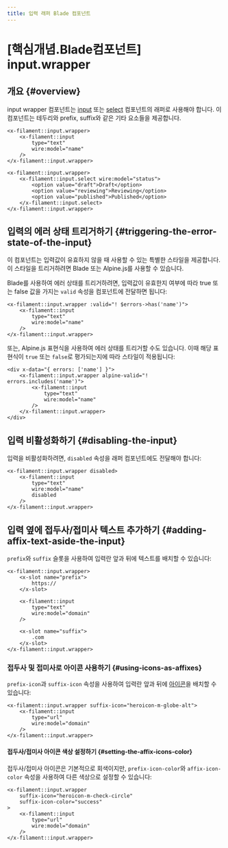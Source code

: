 ```yaml
---
title: 입력 래퍼 Blade 컴포넌트
---
```

# [핵심개념.Blade컴포넌트] input.wrapper
## 개요 {#overview}

input wrapper 컴포넌트는 [input](input) 또는 [select](select) 컴포넌트의 래퍼로 사용해야 합니다. 이 컴포넌트는 테두리와 prefix, suffix와 같은 기타 요소들을 제공합니다.

```blade
<x-filament::input.wrapper>
    <x-filament::input
        type="text"
        wire:model="name"
    />
</x-filament::input.wrapper>

<x-filament::input.wrapper>
    <x-filament::input.select wire:model="status">
        <option value="draft">Draft</option>
        <option value="reviewing">Reviewing</option>
        <option value="published">Published</option>
    </x-filament::input.select>
</x-filament::input.wrapper>
```

## 입력의 에러 상태 트리거하기 {#triggering-the-error-state-of-the-input}

이 컴포넌트는 입력값이 유효하지 않을 때 사용할 수 있는 특별한 스타일을 제공합니다. 이 스타일을 트리거하려면 Blade 또는 Alpine.js를 사용할 수 있습니다.

Blade를 사용하여 에러 상태를 트리거하려면, 입력값이 유효한지 여부에 따라 true 또는 false 값을 가지는 `valid` 속성을 컴포넌트에 전달하면 됩니다:

```blade
<x-filament::input.wrapper :valid="! $errors->has('name')">
    <x-filament::input
        type="text"
        wire:model="name"
    />
</x-filament::input.wrapper>
```

또는, Alpine.js 표현식을 사용하여 에러 상태를 트리거할 수도 있습니다. 이때 해당 표현식이 `true` 또는 `false`로 평가되는지에 따라 스타일이 적용됩니다:

```blade
<div x-data="{ errors: ['name'] }">
    <x-filament::input.wrapper alpine-valid="! errors.includes('name')">
        <x-filament::input
            type="text"
            wire:model="name"
        />
    </x-filament::input.wrapper>
</div>
```

## 입력 비활성화하기 {#disabling-the-input}

입력을 비활성화하려면, `disabled` 속성을 래퍼 컴포넌트에도 전달해야 합니다:

```blade
<x-filament::input.wrapper disabled>
    <x-filament::input
        type="text"
        wire:model="name"
        disabled
    />
</x-filament::input.wrapper>
```

## 입력 옆에 접두사/접미사 텍스트 추가하기 {#adding-affix-text-aside-the-input}

`prefix`와 `suffix` 슬롯을 사용하여 입력란 앞과 뒤에 텍스트를 배치할 수 있습니다:

```blade
<x-filament::input.wrapper>
    <x-slot name="prefix">
        https://
    </x-slot>

    <x-filament::input
        type="text"
        wire:model="domain"
    />

    <x-slot name="suffix">
        .com
    </x-slot>
</x-filament::input.wrapper>
```

### 접두사 및 접미사로 아이콘 사용하기 {#using-icons-as-affixes}

`prefix-icon`과 `suffix-icon` 속성을 사용하여 입력란 앞과 뒤에 [아이콘](https://blade-ui-kit.com/blade-icons?set=1#search)을 배치할 수 있습니다:

```blade
<x-filament::input.wrapper suffix-icon="heroicon-m-globe-alt">
    <x-filament::input
        type="url"
        wire:model="domain"
    />
</x-filament::input.wrapper>
```

#### 접두사/접미사 아이콘 색상 설정하기 {#setting-the-affix-icons-color}

접두사/접미사 아이콘은 기본적으로 회색이지만, `prefix-icon-color`와 `affix-icon-color` 속성을 사용하여 다른 색상으로 설정할 수 있습니다:

```blade
<x-filament::input.wrapper
    suffix-icon="heroicon-m-check-circle"
    suffix-icon-color="success"
>
    <x-filament::input
        type="url"
        wire:model="domain"
    />
</x-filament::input.wrapper>
```
